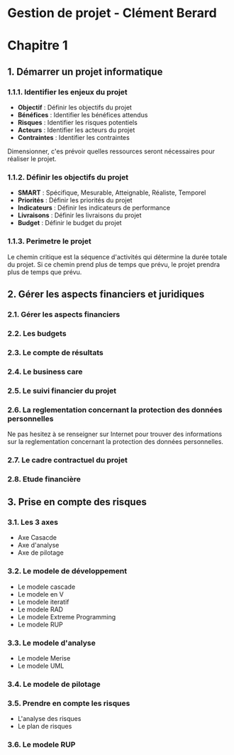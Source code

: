 # Gestion de projet - Clément Berard

# Chapitre 1

## 1. Démarrer un projet informatique

### 1.1.1. Identifier les enjeux du projet

- **Objectif** : Définir les objectifs du projet
- **Bénéfices** : Identifier les bénéfices attendus
- **Risques** : Identifier les risques potentiels
- **Acteurs** : Identifier les acteurs du projet
- **Contraintes** : Identifier les contraintes

Dimensionner, c'es prévoir quelles ressources seront nécessaires pour réaliser le projet.

### 1.1.2. Définir les objectifs du projet

- **SMART** : Spécifique, Mesurable, Atteignable, Réaliste, Temporel
- **Priorités** : Définir les priorités du projet
- **Indicateurs** : Définir les indicateurs de performance
- **Livraisons** : Définir les livraisons du projet
- **Budget** : Définir le budget du projet

### 1.1.3. Perimetre le projet

Le chemin critique est la séquence d'activités qui détermine la durée totale du projet. Si ce chemin prend plus de temps que prévu, le projet prendra plus de temps que prévu.


## 2. Gérer les aspects financiers et juridiques

### 2.1. Gérer les aspects financiers

### 2.2. Les budgets

### 2.3. Le compte de résultats

### 2.4. Le business care

### 2.5. Le suivi financier du projet

### 2.6. La reglementation concernant la protection des données personnelles

Ne pas hesitez à se renseigner sur Internet pour trouver des informations sur la reglementation concernant la protection des données personnelles.

### 2.7. Le cadre contractuel du projet

### 2.8. Etude financière 

## 3. Prise en compte des risques

### 3.1. Les 3 axes

- Axe Casacde
- Axe d'analyse
- Axe de pilotage

### 3.2. Le modele de développement

- Le modele cascade
- Le modele en V
- Le modele iteratif
- Le modele RAD
- Le modele Extreme Programming
- Le modele RUP

### 3.3. Le modele d'analyse

- Le modele Merise
- Le modele UML

### 3.4. Le modele de pilotage

### 3.5. Prendre en compte les risques

- L'analyse des risques
- Le plan de risques

### 3.6. Le modele RUP
